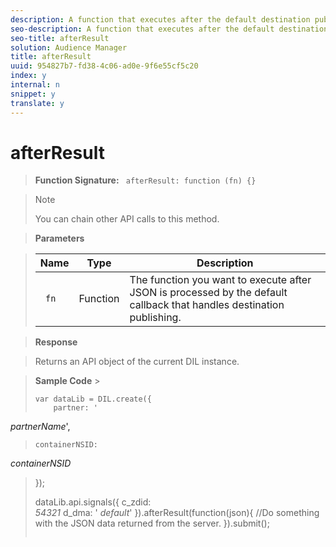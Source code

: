 ```yaml
---
description: A function that executes after the default destination publishing callback.
seo-description: A function that executes after the default destination publishing callback.
seo-title: afterResult
solution: Audience Manager
title: afterResult
uuid: 954827b7-fd38-4c06-ad0e-9f6e55cf5c20
index: y
internal: n
snippet: y
translate: y
---
```


# afterResult


>**Function Signature:** ` afterResult: function (fn) {}` 


>>[!NOTE]
>>
>>You can chain other API calls to this method.
>


>**Parameters** 

>|  Name  | Type  | Description  |
>|---|---|---|
>|  ` fn`  | Function  | The function you want to execute after JSON is processed by the default callback that handles destination publishing.  |

>**Response** 

>Returns an API object of the current DIL instance. 

>**Sample Code** >
>```
>var dataLib = DIL.create({ 
>     partner: ' 
<i>partnerName</i>', 
>     containerNSID:  
<i>containerNSID</i> 
>}); 
> 
>dataLib.api.signals({ 
>     c_zdid:  
<i>54321</i> 
>     d_dma: ' 
<i>default</i>' 
>}).afterResult(function(json){ 
>     //Do something with the JSON data returned from the server. 
>}).submit();
>```

